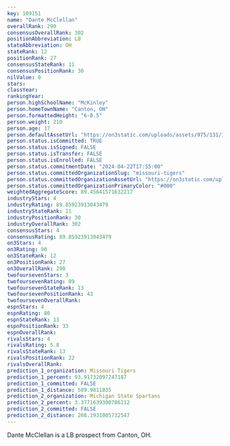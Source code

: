 ```yaml
---
key: 109151
name: "Dante McClellan"
overallRank: 290
consensusOverallRank: 302
positionAbbreviation: LB
stateAbbreviation: OH
stateRank: 12
positionRank: 27
consensusStateRank: 11
consensusPositionRank: 30
nilValue: 0
stars: 
classYear: 
rankingYear: 
person.highSchoolName: "McKinley"
person.homeTownName: "Canton, OH"
person.formattedHeight: "6-0.5"
person.weight: 210
person.age: 17
person.defaultAssetUrl: "https://on3static.com/uploads/assets/975/131/131975.png"
person.status.isCommitted: TRUE
person.status.isSigned: FALSE
person.status.isTransfer: FALSE
person.status.isEnrolled: FALSE
person.status.commitmentDate: "2024-04-22T17:55:00"
person.status.committedOrganizationSlug: "missouri-tigers"
person.status.committedOrganizationAssetUrl: "https://on3static.com/uploads/assets/52/150/150052.svg"
person.status.committedOrganizationPrimaryColor: "#000"
weightedAggregateScore: 89.45641571632217
industryStars: 4
industryRating: 89.85923913043479
industryStateRank: 11
industryPositionRank: 30
industryOverallRank: 302
consensusStars: 4
consensusRating: 89.85923913043479
on3Stars: 4
on3Rating: 90
on3StateRank: 12
on3PositionRank: 27
on3OverallRank: 290
twofoursevenStars: 3
twofoursevenRating: 89
twofoursevenStateRank: 13
twofoursevenPositionRank: 43
twofoursevenOverallRank: 
espnStars: 4
espnRating: 80
espnStateRank: 13
espnPositionRank: 33
espnOverallRank: 
rivalsStars: 4
rivalsRating: 5.8
rivalsStateRank: 13
rivalsPositionRank: 22
rivalsOverallRank: 
prediction_1_organization: Missouri Tigers
prediction_1_percent: 93.91732097247187
prediction_1_committed: FALSE
prediction_1_distance: 589.9811835
prediction_2_organization: Michigan State Spartans
prediction_2_percent: 3.3771639390786112
prediction_2_committed: FALSE
prediction_2_distance: 208.1931005732547
---
```

Dante McClellan is a LB prospect from Canton, OH.